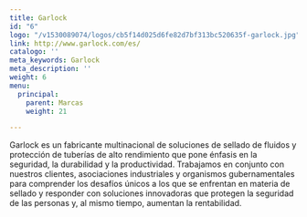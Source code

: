 ```yaml
---
title: Garlock
id: "6"
logo: "/v1530089074/logos/cb5f14d025d6fe82d7bf313bc520635f-garlock.jpg"
link: http://www.garlock.com/es/
catalogo: ''
meta_keywords: Garlock
meta_description: ''
weight: 6
menu:
  principal:
    parent: Marcas
    weight: 21

---
```

Garlock es un fabricante multinacional de soluciones de sellado de fluidos y protección de tuberías de alto rendimiento que pone énfasis en la seguridad, la durabilidad y la productividad. Trabajamos en conjunto con nuestros clientes, asociaciones industriales y organismos gubernamentales para comprender los desafíos únicos a los que se enfrentan en materia de sellado y responder con soluciones innovadoras que protegen la seguridad de las personas y, al mismo tiempo, aumentan la rentabilidad.